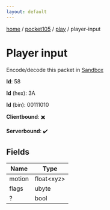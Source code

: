 ```yaml
---
layout: default
---
```


[home](/)  /  [pocket105](/protocol/pocket105)  /  [play](/protocol/pocket105/play)  /  player-input

# Player input

Encode/decode this packet in [Sandbox](../../../sandbox/pocket105#Play.PlayerInput)

**Id**: 58

**Id** (hex): 3A

**Id** (bin): 00111010

**Clientbound**: ✖️

**Serverbound**: ✔️

## Fields

Name | Type
---|---
motion | float&lt;xyz&gt;
flags | ubyte
? | bool
